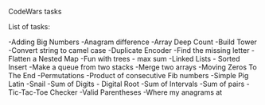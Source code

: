 CodeWars tasks

List of tasks:

-Adding Big Numbers
-Anagram difference
-Array Deep Count
-Build Tower
-Convert string to camel case
-Duplicate Encoder
-Find the missing letter
-Flatten a Nested Map
-Fun with trees - max sum
-Linked Lists - Sorted Insert
-Make a queue from two stacks
-Merge two arrays
-Moving Zeros To The End
-Permutations
-Product of consecutive Fib numbers
-Simple Pig Latin
-Snail
-Sum of Digits - Digital Root
-Sum of Intervals
-Sum of pairs
-Tic-Tac-Toe Checker
-Valid Parentheses
-Where my anagrams at
